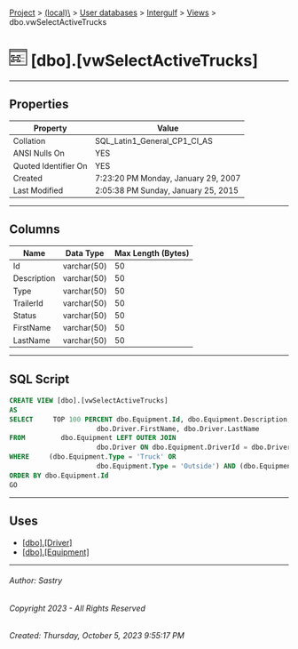 #### 

[Project](../../../../index.md) > [(local)\\](../../../index.md) > [User databases](../../index.md) > [Intergulf](../index.md) > [Views](Views.md) > dbo.vwSelectActiveTrucks

# ![Views](../../../../Images/View32.png) [dbo].[vwSelectActiveTrucks]

---

## <a name="#properties"></a>Properties

| Property | Value |
|---|---|
| Collation | SQL_Latin1_General_CP1_CI_AS |
| ANSI Nulls On | YES |
| Quoted Identifier On | YES |
| Created | 7:23:20 PM Monday, January 29, 2007 |
| Last Modified | 2:05:38 PM Sunday, January 25, 2015 |


---

## <a name="#columns"></a>Columns

| Name | Data Type | Max Length (Bytes) |
|---|---|---|
| Id | varchar(50) | 50 |
| Description | varchar(50) | 50 |
| Type | varchar(50) | 50 |
| TrailerId | varchar(50) | 50 |
| Status | varchar(50) | 50 |
| FirstName | varchar(50) | 50 |
| LastName | varchar(50) | 50 |


---

## <a name="#sqlscript"></a>SQL Script

```sql
CREATE VIEW [dbo].[vwSelectActiveTrucks]
AS
SELECT     TOP 100 PERCENT dbo.Equipment.Id, dbo.Equipment.Description, dbo.Equipment.Type, dbo.Equipment.TrailerId, dbo.Equipment.Status, 
                      dbo.Driver.FirstName, dbo.Driver.LastName
FROM         dbo.Equipment LEFT OUTER JOIN
                      dbo.Driver ON dbo.Equipment.DriverId = dbo.Driver.Id
WHERE     (dbo.Equipment.Type = 'Truck' OR
                      dbo.Equipment.Type = 'Outside') AND (dbo.Equipment.Status = 'Active')
ORDER BY dbo.Equipment.Id
GO

```


---

## <a name="#uses"></a>Uses

* [[dbo].[Driver]](../Tables/dbo_Driver.md)
* [[dbo].[Equipment]](../Tables/dbo_Equipment.md)


---

###### Author:  Sastry

###### Copyright 2023 - All Rights Reserved

###### Created: Thursday, October 5, 2023 9:55:17 PM

